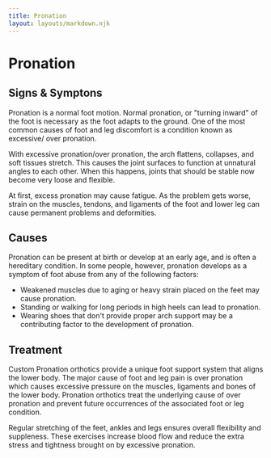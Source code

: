 ```yaml
---
title: Pronation
layout: layouts/markdown.njk
---
```


# Pronation

## Signs & Symptons

Pronation is a normal foot motion. Normal pronation, or "turning inward" of the foot is necessary as the foot adapts to the ground. One of the most common causes of foot and leg discomfort is a condition known as excessive/ over pronation.

With excessive pronation/over pronation, the arch flattens, collapses, and soft tissues stretch. This causes the joint surfaces to function at unnatural angles to each other. When this happens, joints that should be stable now become very loose and flexible.

At first, excess pronation may cause fatigue. As the problem gets worse, strain on the muscles, tendons, and ligaments of the foot and lower leg can cause permanent problems and deformities.

## Causes

Pronation can be present at birth or develop at an early age, and is often a hereditary condition. In some people, however, pronation develops as a symptom of foot abuse from any of the following factors:

- Weakened muscles due to aging or heavy strain placed on the feet may cause pronation.
- Standing or walking for long periods in high heels can lead to pronation.
- Wearing shoes that don't provide proper arch support may be a contributing factor to the development of pronation.

## Treatment

Custom Pronation orthotics provide a unique foot support system that aligns the lower body. The major cause of foot and leg pain is over pronation which causes excessive pressure on the muscles, ligaments and bones of the lower body. Pronation orthotics treat the underlying cause of over pronation and prevent future occurrences of the associated foot or leg condition.

Regular stretching of the feet, ankles and legs ensures overall flexibility and suppleness. These exercises increase blood flow and reduce the extra stress and tightness brought on by excessive pronation.
